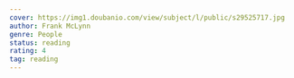 ```yaml
---
cover: https://img1.doubanio.com/view/subject/l/public/s29525717.jpg
author: Frank McLynn
genre: People
status: reading
rating: 4
tag: reading
---
```

